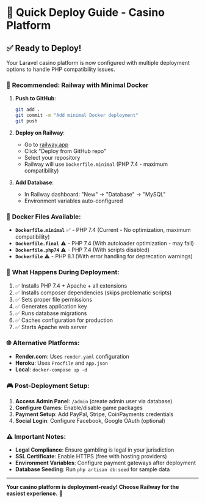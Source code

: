 # 🚀 Quick Deploy Guide - Casino Platform

## ✅ **Ready to Deploy!**

Your Laravel casino platform is now configured with multiple deployment options to handle PHP compatibility issues.

### 🎯 **Recommended: Railway with Minimal Docker**

1. **Push to GitHub**:
   ```bash
   git add .
   git commit -m "Add minimal Docker deployment"
   git push
   ```

2. **Deploy on Railway**:
   - Go to [railway.app](https://railway.app)
   - Click "Deploy from GitHub repo"
   - Select your repository
   - Railway will use `Dockerfile.minimal` (PHP 7.4 - maximum compatibility)

3. **Add Database**:
   - In Railway dashboard: "New" → "Database" → "MySQL"
   - Environment variables auto-configured

### 🐳 **Docker Files Available**:

- **`Dockerfile.minimal`** ✅ - PHP 7.4 (Current - No optimization, maximum compatibility)
- **`Dockerfile.final`** ⚠️ - PHP 7.4 (With autoloader optimization - may fail)
- **`Dockerfile.php74`** ⚠️ - PHP 7.4 (With scripts disabled)
- **`Dockerfile`** ⚠️ - PHP 8.1 (With error handling for deprecation warnings)

### 🔧 **What Happens During Deployment**:

1. ✅ Installs PHP 7.4 + Apache + all extensions
2. ✅ Installs composer dependencies (skips problematic scripts)
3. ✅ Sets proper file permissions
4. ✅ Generates application key
5. ✅ Runs database migrations
6. ✅ Caches configuration for production
7. ✅ Starts Apache web server

### 🌐 **Alternative Platforms**:

- **Render.com**: Uses `render.yaml` configuration
- **Heroku**: Uses `Procfile` and `app.json`
- **Local**: `docker-compose up -d`

### 🎮 **Post-Deployment Setup**:

1. **Access Admin Panel**: `/admin` (create admin user via database)
2. **Configure Games**: Enable/disable game packages
3. **Payment Setup**: Add PayPal, Stripe, CoinPayments credentials
4. **Social Login**: Configure Facebook, Google OAuth (optional)

### ⚠️ **Important Notes**:

- **Legal Compliance**: Ensure gambling is legal in your jurisdiction
- **SSL Certificate**: Enable HTTPS (free with hosting providers)
- **Environment Variables**: Configure payment gateways after deployment
- **Database Seeding**: Run `php artisan db:seed` for sample data

---

**Your casino platform is deployment-ready! Choose Railway for the easiest experience.** 🎰
